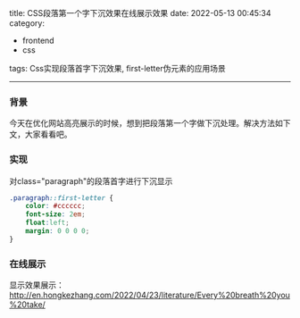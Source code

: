 title: CSS段落第一个字下沉效果在线展示效果
date: 2022-05-13 00:45:34
category:
- frontend
- css

tags: Css实现段落首字下沉效果, first-letter伪元素的应用场景

---

### 背景
今天在优化网站高亮展示的时候，想到把段落第一个字做下沉处理。解决方法如下文，大家看看吧。

### 实现
对class="paragraph"的段落首字进行下沉显示
```css
.paragraph::first-letter {
    color: #cccccc;
    font-size: 2em;
    float:left;
    margin: 0 0 0 0;
}
```

### 在线展示
显示效果展示：http://en.hongkezhang.com/2022/04/23/literature/Every%20breath%20you%20take/
